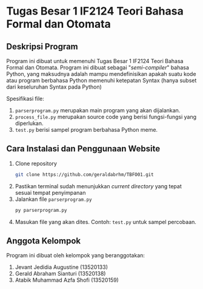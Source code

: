 # Tugas Besar 1 IF2124 Teori Bahasa Formal dan Otomata

## Deskripsi Program
Program ini dibuat untuk memenuhi Tugas Besar 1 IF2124 Teori Bahasa Formal dan Otomata. Program ini dibuat sebagai "*semi-compiler*" bahasa Python, yang maksudnya adalah mampu mendefinisikan apakah suatu kode atau program berbahasa Python memenuhi ketepatan Syntax (hanya subset dari keseluruhan Syntax pada Python)

Spesifikasi file:
1. `parserprogram.py` merupakan main program yang akan dijalankan.
2. `process_file.py` merupakan source code yang berisi fungsi-fungsi yang diperlukan.
3. `test.py` berisi sampel program berbahasa Python meme.

## Cara Instalasi dan Penggunaan Website
1. Clone repository
    ```bash
    git clone https://github.com/geraldabrhm/TBFO01.git
    ```
2. Pastikan terminal sudah menunjukkan *current directory* yang tepat sesuai tempat penyimpanan
3. Jalankan file `parserprogram.py`
    ```bash
    py parserprogram.py
    ```
4. Masukan file yang akan dites. Contoh: `test.py` untuk sampel percobaan.

## Anggota Kelompok
Program ini dibuat oleh kelompok yang beranggotakan:
1. Jevant Jedidia Augustine (13520133)
2. Gerald Abraham Sianturi (13520138)
3. Atabik Muhammad Azfa Shofi (13520159)
